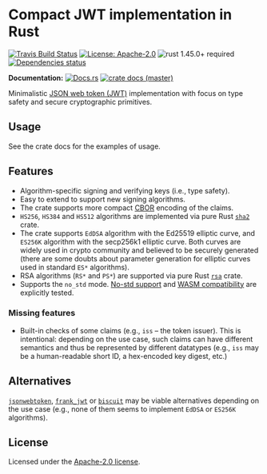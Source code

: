 # Compact JWT implementation in Rust

[![Travis Build Status](https://img.shields.io/travis/com/slowli/jwt-compact/master.svg?label=Linux%20Build)](https://travis-ci.com/slowli/jwt-compact)
[![License: Apache-2.0](https://img.shields.io/github/license/slowli/jwt-compact.svg)](https://github.com/slowli/jwt-compact/blob/master/LICENSE)
![rust 1.45.0+ required](https://img.shields.io/badge/rust-1.45.0+-blue.svg?label=Required%20Rust)
[![Dependencies status](https://img.shields.io/librariesio/github/slowli/jwt-compact)](https://libraries.io/github/slowli/jwt-compact)

**Documentation:** [![Docs.rs](https://docs.rs/jwt-compact/badge.svg)](https://docs.rs/jwt-compact/)
[![crate docs (master)](https://img.shields.io/badge/master-yellow.svg?label=docs)](https://slowli.github.io/jwt-compact/jwt_compact/)

Minimalistic [JSON web token (JWT)][JWT] implementation with focus on type safety
and secure cryptographic primitives.

## Usage

See the crate docs for the examples of usage.

## Features

- Algorithm-specific signing and verifying keys (i.e., type safety).
- Easy to extend to support new signing algorithms.
- The crate supports more compact [CBOR] encoding of the claims.
- `HS256`, `HS384` and `HS512` algorithms are implemented via pure Rust [`sha2`] crate.
- The crate supports `EdDSA` algorithm with the Ed25519 elliptic curve, and `ES256K` algorithm
  with the secp256k1 elliptic curve. Both curves are widely used in crypto community
  and believed to be securely generated (there are some doubts about parameter generation
  for elliptic curves used in standard `ES*` algorithms).
- RSA algorithms (`RS*` and `PS*`) are supported via pure Rust [`rsa`] crate.
- Supports the `no_std` mode. [No-std support](e2e-tests/no-std) and [WASM compatibility](e2e-tests/wasm)
  are explicitly tested.

### Missing features

- Built-in checks of some claims (e.g., `iss` – the token issuer).
  This is intentional: depending on the use case, such claims can have different semantics
  and thus be represented by different datatypes (e.g., `iss` may be a human-readable short ID,
  a hex-encoded key digest, etc.)

## Alternatives

[`jsonwebtoken`], [`frank_jwt`] or [`biscuit`] may be viable alternatives depending on the use case
(e.g., none of them seems to implement `EdDSA` or `ES256K` algorithms).

## License

Licensed under the [Apache-2.0 license](LICENSE).

[JWT]: https://jwt.io/
[CBOR]: https://tools.ietf.org/html/rfc7049
[`sha2`]: https://crates.io/crates/sha2
[`jsonwebtoken`]: https://crates.io/crates/jsonwebtoken
[`frank_jwt`]: https://crates.io/crates/frank_jwt
[`biscuit`]: https://crates.io/crates/biscuit
[`rsa`]: https://crates.io/crates/rsa
